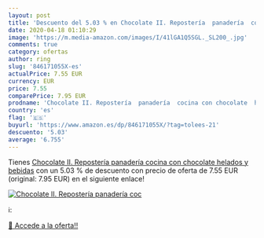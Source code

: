 ```yaml
---
layout: post
title: 'Descuento del 5.03 % en Chocolate II. Repostería  panadería  coc'
date: 2020-04-18 01:10:29
image: 'https://m.media-amazon.com/images/I/41lGA1Q5SGL._SL200_.jpg'
comments: true
category: ofertas
author: ring
slug: '846171055X-es'
actualPrice: 7.55 EUR
currency: EUR
price: 7.55
comparePrice: 7.95 EUR
prodname: 'Chocolate II. Repostería  panadería  cocina con chocolate  helados y bebidas'
country: 'es'
flag: '🇪🇸'
buyurl: 'https://www.amazon.es/dp/846171055X/?tag=tolees-21'
descuento: '5.03'
average: '6.755'
---
```


Tienes [Chocolate II. Repostería  panadería  cocina con chocolate  helados y bebidas](https://www.amazon.es/dp/846171055X/?tag=tolees-21) con un 5.03 % de descuento con precio de oferta de 7.55 EUR (original: 7.95 EUR) en el siguiente enlace!

[![Chocolate II. Repostería  panadería  coc](https://m.media-amazon.com/images/I/41lGA1Q5SGL._SL200_.jpg)](https://www.amazon.es/dp/846171055X/?tag=tolees-21)

ℹ️:


[🛒 Accede a la oferta!!](https://www.amazon.es/dp/846171055X/?tag=tolees-21)
